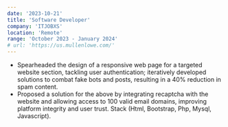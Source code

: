 ```yaml
---
date: '2023-10-21'
title: 'Software Developer'
company: 'ITJOBXS'
location: 'Remote'
range: 'October 2023 - January 2024'
# url: 'https://us.mullenlowe.com/'
---
```


- Spearheaded the design of a responsive web page for a targeted website section, tackling user authentication; iteratively developed solutions to combat fake bots and posts, resulting in a 40% reduction in spam content.
- Proposed a solution for the above by integrating recaptcha with the website and allowing access to 100 valid email domains, improving platform integrity and user trust. Stack (Html, Bootstrap, Php, Mysql, Javascript).
